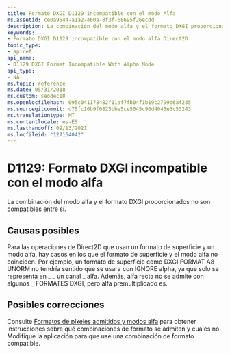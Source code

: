 ```yaml
---
title: Formato DXGI D1129 incompatible con el modo Alfa
ms.assetid: ce0a9544-a1a2-460a-8f3f-68695f26ecdd
description: La combinación del modo alfa y el formato DXGI proporcionados no son compatibles entre sí.
keywords:
- Formato DXGI D1129 incompatible con el modo alfa Direct2D
topic_type:
- apiref
api_name:
- D1129 DXGI Format Incompatible With Alpha Mode
api_type:
- NA
ms.topic: reference
ms.date: 05/31/2018
ms.custom: seodec18
ms.openlocfilehash: 095c041178482f11af7fb04f1b19c2799b6af235
ms.sourcegitcommit: d75fc10b9f0825bbe5ce5045c90d4045e3c53243
ms.translationtype: MT
ms.contentlocale: es-ES
ms.lasthandoff: 09/13/2021
ms.locfileid: "127164042"
---
```

# <a name="d1129-dxgi-format-incompatible-with-alpha-mode"></a>D1129: Formato DXGI incompatible con el modo alfa

La combinación del modo alfa y el formato DXGI proporcionados no son compatibles entre sí.





 

## <a name="possible-causes"></a>Causas posibles

Para las operaciones de Direct2D que usan un formato de superficie y un modo alfa, hay casos en los que el formato de superficie y el modo alfa no coinciden. Por ejemplo, un formato de superficie como DXGI FORMAT A8 UNORM no tendría sentido que se usara con IGNORE alpha, ya que solo se representa en \_ \_ un canal \_ alfa. Además, alfa recta no se admite con algunos \_ FORMATES DXGI, pero alfa premultiplicado es.

## <a name="possible-fixes"></a>Posibles correcciones

Consulte [Formatos de píxeles admitidos y modos alfa](supported-pixel-formats-and-alpha-modes.md) para obtener instrucciones sobre qué combinaciones de formato se admiten y cuáles no. Modifique la aplicación para que use una combinación de formato compatible.

 

 




